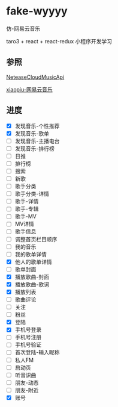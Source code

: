 # fake-wyyyy
仿-网易云音乐

taro3 + react + react-redux 小程序开发学习

## 参照
[NeteaseCloudMusicApi](https://github.com/Binaryify/NeteaseCloudMusicApi)

[xiaopiu-网易云音乐](https://www.xiaopiu.com/square?searchText=%E7%BD%91%E6%98%93%E4%BA%91&libPop=project&libId=58e1d3a6770483bb5e710ae5)

## 进度
- [x] 发现音乐-个性推荐
- [x] 发现音乐-歌单
- [ ] 发现音乐-主播电台
- [ ] 发现音乐-排行榜
- [ ] 日推
- [ ] 排行榜
- [ ] 搜索
- [ ] 新歌
- [ ] 歌手分类
- [ ] 歌手分类-详情
- [ ] 歌手-详情
- [ ] 歌手-专辑
- [ ] 歌手-MV
- [ ] MV详情
- [ ] 歌手信息
- [ ] 调整首页栏目顺序
- [ ] 我的音乐
- [ ] 我的歌单详情
- [x] 他人的歌单详情
- [ ] 歌单封面
- [x] 播放歌曲-封面
- [x] 播放歌曲-歌词
- [x] 播放列表
- [ ] 歌曲评论
- [ ] 关注
- [ ] 粉丝
- [x] 登陆
- [x] 手机号登录
- [ ] 手机号注册
- [ ] 手机号验证
- [ ] 首次登陆-输入昵称
- [ ] 私人FM
- [ ] 启动页
- [ ] 听音识曲
- [ ] 朋友-动态
- [ ] 朋友-附近
- [x] 账号